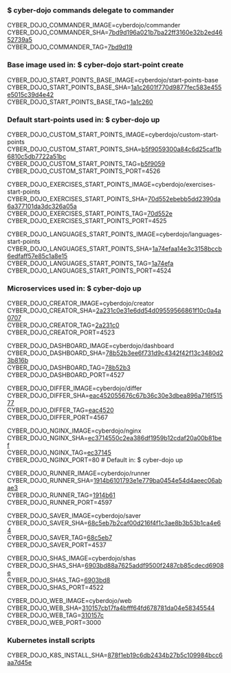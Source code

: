 ### $ cyber-dojo commands delegate to commander

CYBER_DOJO_COMMANDER_IMAGE=cyberdojo/commander  
CYBER_DOJO_COMMANDER_SHA=[7bd9d196a021b7ba22ff3160e32b2ed4652739a5](https://github.com/cyber-dojo/commander/commit/7bd9d196a021b7ba22ff3160e32b2ed4652739a5)  
CYBER_DOJO_COMMANDER_TAG=[7bd9d19](https://hub.docker.com/layers/cyberdojo/commander/7bd9d19/images/sha256-de4bcef71b2489f7410fd26caed1d71931bdf67885f368a26103c35c045356e5)  

### Base image used in: $ cyber-dojo start-point create

CYBER_DOJO_START_POINTS_BASE_IMAGE=cyberdojo/start-points-base  
CYBER_DOJO_START_POINTS_BASE_SHA=[1a1c2601f770d9877fec583e455e5015c39d4e42](https://github.com/cyber-dojo/start-points-base/commit/1a1c2601f770d9877fec583e455e5015c39d4e42)  
CYBER_DOJO_START_POINTS_BASE_TAG=[1a1c260](https://hub.docker.com/layers/cyberdojo/start-points-base/1a1c260/images/sha256-f434df5be8b740afe8d33d121841eb08a5ce821ea2e4e824c23dc203e0a10899)  

### Default start-points used in: $ cyber-dojo up

CYBER_DOJO_CUSTOM_START_POINTS_IMAGE=cyberdojo/custom-start-points  
CYBER_DOJO_CUSTOM_START_POINTS_SHA=[b5f9059300a84c6d25caf1b6810c5db7722a51bc](https://github.com/cyber-dojo/custom-start-points/commit/b5f9059300a84c6d25caf1b6810c5db7722a51bc)  
CYBER_DOJO_CUSTOM_START_POINTS_TAG=[b5f9059](https://hub.docker.com/layers/cyberdojo/custom-start-points/b5f9059/images/sha256-b3d2aa89479bc2bd66c0ad67672a576a711dc2b1d77aa11632b5aa2e3045d6fa)  
CYBER_DOJO_CUSTOM_START_POINTS_PORT=4526

CYBER_DOJO_EXERCISES_START_POINTS_IMAGE=cyberdojo/exercises-start-points  
CYBER_DOJO_EXERCISES_START_POINTS_SHA=[70d552ebebb5dd2390da6a377101da3dc326a05a](https://github.com/cyber-dojo/exercises-start-points/commit/70d552ebebb5dd2390da6a377101da3dc326a05a)  
CYBER_DOJO_EXERCISES_START_POINTS_TAG=[70d552e](https://hub.docker.com/layers/cyberdojo/exercises-start-points/70d552e/images/sha256-a64e4ea48f7e9371522e5777cd43a5cf712e9779aaec67219368d1bcb8d7de36)  
CYBER_DOJO_EXERCISES_START_POINTS_PORT=4525

CYBER_DOJO_LANGUAGES_START_POINTS_IMAGE=cyberdojo/languages-start-points  
CYBER_DOJO_LANGUAGES_START_POINTS_SHA=[1a74efaa14e3c3158bccb6edfaff57e85c1a8e15](https://github.com/cyber-dojo/languages-start-points/commit/1a74efaa14e3c3158bccb6edfaff57e85c1a8e15)  
CYBER_DOJO_LANGUAGES_START_POINTS_TAG=[1a74efa](https://hub.docker.com/layers/cyberdojo/languages-start-points/1a74efa/images/sha256-3839b4cdfff898586759637bc4b50c044a74b8b11636421ef303b94ba243a6fd)  
CYBER_DOJO_LANGUAGES_START_POINTS_PORT=4524

### Microservices used in: $ cyber-dojo up

CYBER_DOJO_CREATOR_IMAGE=cyberdojo/creator  
CYBER_DOJO_CREATOR_SHA=[2a231c0e31e6dd54d09559566861f10c0a4a0707](https://github.com/cyber-dojo/creator/commit/2a231c0e31e6dd54d09559566861f10c0a4a0707)  
CYBER_DOJO_CREATOR_TAG=[2a231c0](https://hub.docker.com/layers/cyberdojo/creator/2a231c0/images/sha256-91242be0f87e3d3a8f07f4c0ff246696bf3285c9822ea3f5410a924117e2f784)  
CYBER_DOJO_CREATOR_PORT=4523

CYBER_DOJO_DASHBOARD_IMAGE=cyberdojo/dashboard  
CYBER_DOJO_DASHBOARD_SHA=[78b52b3ee6f731d9c4342f42f13c3480d23b816b](https://github.com/cyber-dojo/dashboard/commit/78b52b3ee6f731d9c4342f42f13c3480d23b816b)  
CYBER_DOJO_DASHBOARD_TAG=[78b52b3](https://hub.docker.com/layers/cyberdojo/dashboard/78b52b3/images/sha256-52f5dce72465436bb7f6432398acbd5c8a808d619774ee018810107f02b83041)  
CYBER_DOJO_DASHBOARD_PORT=4527

CYBER_DOJO_DIFFER_IMAGE=cyberdojo/differ  
CYBER_DOJO_DIFFER_SHA=[eac452055676c67b36c30e3dbea896a716f51577](https://github.com/cyber-dojo/differ/commit/eac452055676c67b36c30e3dbea896a716f51577)  
CYBER_DOJO_DIFFER_TAG=[eac4520](https://hub.docker.com/layers/cyberdojo/differ/eac4520/images/sha256-5191d982d6a52fcc823b49be0e8d25dffc5383ba60b154978c2f709cf6b2f6b4)  
CYBER_DOJO_DIFFER_PORT=4567

CYBER_DOJO_NGINX_IMAGE=cyberdojo/nginx  
CYBER_DOJO_NGINX_SHA=[ec3714550c2ea386df1959b12cdaf20a00b81bef](https://github.com/cyber-dojo/nginx/commit/ec3714550c2ea386df1959b12cdaf20a00b81bef)  
CYBER_DOJO_NGINX_TAG=[ec37145](https://hub.docker.com/layers/cyberdojo/nginx/ec37145/images/sha256-3b78368ee14bc14e7ef1d3aa0e6c39b497a8d138a6a04a2239e139a1955b8588)  
CYBER_DOJO_NGINX_PORT=80 # Default in: $ cyber-dojo up

CYBER_DOJO_RUNNER_IMAGE=cyberdojo/runner  
CYBER_DOJO_RUNNER_SHA=[1914b6101793e1e779ba0454e54d4aeec06abae3](https://github.com/cyber-dojo/runner/commit/1914b6101793e1e779ba0454e54d4aeec06abae3)  
CYBER_DOJO_RUNNER_TAG=[1914b61](https://hub.docker.com/layers/cyberdojo/runner/1914b61/images/sha256-02b4350b1958c096ae9713c690497bd19136015836c31777bc299bf160d4bd77)  
CYBER_DOJO_RUNNER_PORT=4597

CYBER_DOJO_SAVER_IMAGE=cyberdojo/saver  
CYBER_DOJO_SAVER_SHA=[68c5eb7b2caf00d216f4f1c3ae8b3b53b1ca4e64](https://github.com/cyber-dojo/saver/commit/68c5eb7b2caf00d216f4f1c3ae8b3b53b1ca4e64)  
CYBER_DOJO_SAVER_TAG=[68c5eb7](https://hub.docker.com/layers/cyberdojo/saver/68c5eb7/images/sha256-8ba413cc804ecac73779925f0d97a021e7c13a0cbd8dd24eaaf27e833c3619e2)  
CYBER_DOJO_SAVER_PORT=4537

CYBER_DOJO_SHAS_IMAGE=cyberdojo/shas  
CYBER_DOJO_SHAS_SHA=[6903bd88a7625addf9500f2487cb85cdecd6908e](https://github.com/cyber-dojo/shas/commit/6903bd88a7625addf9500f2487cb85cdecd6908e)  
CYBER_DOJO_SHAS_TAG=[6903bd8](https://hub.docker.com/layers/cyberdojo/shas/6903bd8/images/sha256-987d6335adc287ef69325347f40d1e18385824bf1492aa7bd935fb5c8fe331e1)  
CYBER_DOJO_SHAS_PORT=4522

CYBER_DOJO_WEB_IMAGE=cyberdojo/web  
CYBER_DOJO_WEB_SHA=[310157cb17fa4bfff64fd678781da04e58345544](https://github.com/cyber-dojo/web/commit/310157cb17fa4bfff64fd678781da04e58345544)  
CYBER_DOJO_WEB_TAG=[310157c](https://hub.docker.com/layers/cyberdojo/web/310157c/images/sha256-cb4d80a5ca7def70bbeca35da3529d4fa70166e6471bd8544fdc7e6e36056fe1)  
CYBER_DOJO_WEB_PORT=3000

### Kubernetes install scripts
CYBER_DOJO_K8S_INSTALL_SHA=[878f1eb19c6db2434b27b5c109984bcc6aa7d45e](https://github.com/cyber-dojo/k8s-install/commit/878f1eb19c6db2434b27b5c109984bcc6aa7d45e)  
